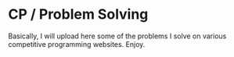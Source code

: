 # CP / Problem Solving
Basically, I will upload here some of the problems I solve on various competitive programming websites.
Enjoy.
